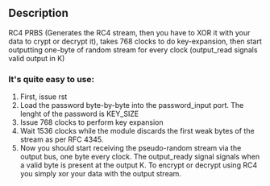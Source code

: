 
## Description

RC4 PRBS (Generates the RC4 stream, then you have to XOR it with your data to crypt or decrypt it), takes 768 clocks to do key-expansion, then start outputting one-byte of random stream for every clock (output_read signals valid output in K)

### It's quite easy to use:

1) First, issue rst
2) Load the password byte-by-byte into the password_input port. The lenght of the password is KEY_SIZE
3) Issue 768 clocks to perform key expansion
4) Wait 1536 clocks while the module discards the first weak bytes of the stream as per RFC 4345.
5) Now you should start receiving the pseudo-random stream via the output bus, one byte every clock. The output_ready signal signals when a valid byte is present at the output K.
To encrypt or decrypt using RC4 you simply xor your data with the output stream.
